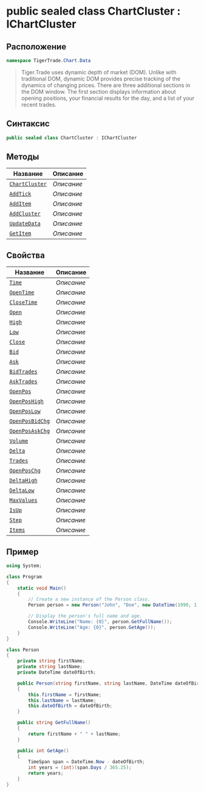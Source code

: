 
# public sealed class ChartCluster : IChartCluster
## Расположение
```csharp
namespace TigerTrade.Chart.Data
```



> Tiger.Trade uses dynamic depth of market (DOM). Unlike with traditional DOM, dynamic DOM provides precise tracking of the dynamics of changing prices. There are three additional sections in the DOM window. The first section displays information about opening positions, your financial results for the day, and a list of your recent trades.

## Синтаксис
```csharp
public sealed class ChartCluster : IChartCluster
```


## Методы
| Название | Описание |
| --- | --- |
| [`ChartCluster`](./ChartCluster.cs/metody/ChartCluster.md) | *Описание* |
| [`AddTick`](./ChartCluster.cs/metody/AddTick.md) | *Описание* |
| [`AddItem`](./ChartCluster.cs/metody/AddItem.md) | *Описание* |
| [`AddCluster`](./ChartCluster.cs/metody/AddCluster.md) | *Описание* |
| [`UpdateData`](./ChartCluster.cs/metody/UpdateData.md) | *Описание* |
| [`GetItem`](./ChartCluster.cs/metody/GetItem.md) | *Описание* |

## Свойства
| Название | Описание |
| --- | --- |
| [`Time`](./ChartCluster.cs/svoistva/Time.md) | *Описание* |
| [`OpenTime`](./ChartCluster.cs/svoistva/OpenTime.md) | *Описание* |
| [`CloseTime`](./ChartCluster.cs/svoistva/CloseTime.md) | *Описание* |
| [`Open`](./ChartCluster.cs/svoistva/Open.md) | *Описание* |
| [`High`](./ChartCluster.cs/svoistva/High.md) | *Описание* |
| [`Low`](./ChartCluster.cs/svoistva/Low.md) | *Описание* |
| [`Close`](./ChartCluster.cs/svoistva/Close.md) | *Описание* |
| [`Bid`](./ChartCluster.cs/svoistva/Bid.md) | *Описание* |
| [`Ask`](./ChartCluster.cs/svoistva/Ask.md) | *Описание* |
| [`BidTrades`](./ChartCluster.cs/svoistva/BidTrades.md) | *Описание* |
| [`AskTrades`](./ChartCluster.cs/svoistva/AskTrades.md) | *Описание* |
| [`OpenPos`](./ChartCluster.cs/svoistva/OpenPos.md) | *Описание* |
| [`OpenPosHigh`](./ChartCluster.cs/svoistva/OpenPosHigh.md) | *Описание* |
| [`OpenPosLow`](./ChartCluster.cs/svoistva/OpenPosLow.md) | *Описание* |
| [`OpenPosBidChg`](./ChartCluster.cs/svoistva/OpenPosBidChg.md) | *Описание* |
| [`OpenPosAskChg`](./ChartCluster.cs/svoistva/OpenPosAskChg.md) | *Описание* |
| [`Volume`](./ChartCluster.cs/svoistva/Volume.md) | *Описание* |
| [`Delta`](./ChartCluster.cs/svoistva/Delta.md) | *Описание* |
| [`Trades`](./ChartCluster.cs/svoistva/Trades.md) | *Описание* |
| [`OpenPosChg`](./ChartCluster.cs/svoistva/OpenPosChg.md) | *Описание* |
| [`DeltaHigh`](./ChartCluster.cs/svoistva/DeltaHigh.md) | *Описание* |
| [`DeltaLow`](./ChartCluster.cs/svoistva/DeltaLow.md) | *Описание* |
| [`MaxValues`](./ChartCluster.cs/svoistva/MaxValues.md) | *Описание* |
| [`IsUp`](./ChartCluster.cs/svoistva/IsUp.md) | *Описание* |
| [`Step`](./ChartCluster.cs/svoistva/Step.md) | *Описание* |
| [`Items`](./ChartCluster.cs/svoistva/Items.md) | *Описание* |


## Пример
```csharp
using System;

class Program
{
    static void Main()
    {
        // Create a new instance of the Person class.
        Person person = new Person("John", "Doe", new DateTime(1990, 1, 1));

        // Display the person's full name and age.
        Console.WriteLine("Name: {0}", person.GetFullName());
        Console.WriteLine("Age: {0}", person.GetAge());
    }
}

class Person
{
    private string firstName;
    private string lastName;
    private DateTime dateOfBirth;

    public Person(string firstName, string lastName, DateTime dateOfBirth)
    {
        this.firstName = firstName;
        this.lastName = lastName;
        this.dateOfBirth = dateOfBirth;
    }

    public string GetFullName()
    {
        return firstName + " " + lastName;
    }

    public int GetAge()
    {
        TimeSpan span = DateTime.Now - dateOfBirth;
        int years = (int)(span.Days / 365.25);
        return years;
    }
}
```

